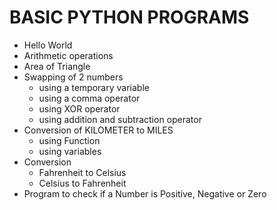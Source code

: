 # BASIC PYTHON PROGRAMS

- Hello World
- Arithmetic operations
- Area of Triangle
- Swapping of 2 numbers
    - using a temporary variable
    - using a comma operator
    - using XOR operator
    - using addition and subtraction operator
- Conversion of KILOMETER to MILES
    - using Function
    - using variables 
- Conversion
    - Fahrenheit to Celsius
    - Celsius to Fahrenheit
- Program to check if a Number is Positive, Negative or Zero 
